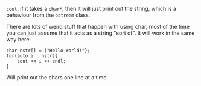 `cout`, if it takes a `char*`, then it will just print out the string, which is a behaviour from the `ostream` class. 

There are lots of weird stuff that happen with using char, most of the time you can just assume that it acts as a string "sort of".
It will work in the same way here: 


```
char nstr[] = {"Hello World!"};
for(auto i : nstr){ 
	cout << i << endl;
}
```
Will print out the chars one line at a time. 
